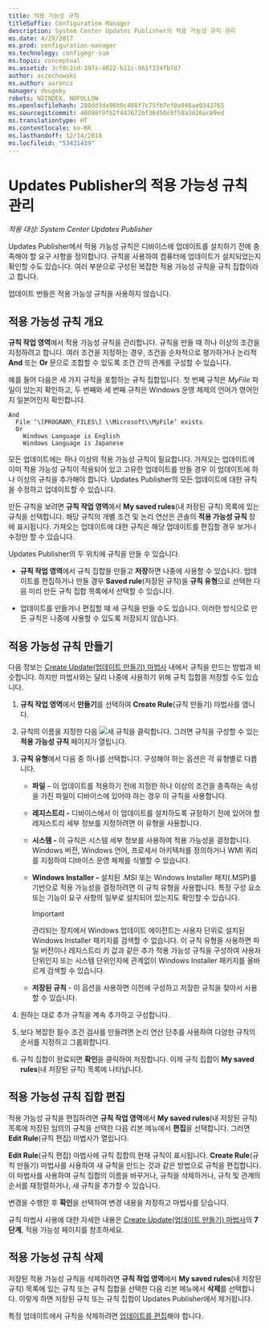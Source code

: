 ```yaml
---
title: 적용 가능성 규칙
titleSuffix: Configuration Manager
description: System Center Updates Publisher의 적용 가능성 규칙 관리
ms.date: 4/29/2017
ms.prod: configuration-manager
ms.technology: configmgr-sum
ms.topic: conceptual
ms.assetid: 3cf0c2cd-397a-4622-b11c-961f334fb7d7
author: aczechowski
ms.author: aaroncz
manager: dougeby
robots: NOINDEX, NOFOLLOW
ms.openlocfilehash: 280dd3da96b0c408f7c75fb7ef0a046ae0343765
ms.sourcegitcommit: 48098f9fb2f447672bf36d50c9f58a3d26acb9ed
ms.translationtype: HT
ms.contentlocale: ko-KR
ms.lasthandoff: 12/14/2018
ms.locfileid: "53421419"
---
```

# <a name="manage-applicability-rules-in-updates-publisher"></a>Updates Publisher의 적용 가능성 규칙 관리

*적용 대상: System Center Updates Publisher*

Updates Publisher에서 적용 가능성 규칙은 디바이스에 업데이트를 설치하기 전에 충족해야 할 요구 사항을 정의합니다. 규칙을 사용하여 컴퓨터에 업데이트가 설치되었는지 확인할 수도 있습니다. 여러 부분으로 구성된 복잡한 적용 가능성 규칙을 규칙 집합이라고 합니다.

업데이트 번들은 적용 가능성 규칙을 사용하지 않습니다.

## <a name="overview-of-applicability-rules"></a>적용 가능성 규칙 개요
**규칙 작업 영역**에서 적용 가능성 규칙을 관리합니다. 규칙을 만들 때 하나 이상의 조건을 지정하려고 합니다. 여러 조건을 지정하는 경우, 조건을 순차적으로 평가하거나 논리적 **And** 또는 **Or** 문으로 조합할 수 있도록 조건 간의 관계를 구성할 수 있습니다.

예를 들어 다음은 세 가지 규칙을 포함하는 규칙 집합입니다. 첫 번째 규칙은 *MyFile* 파일이 있는지 확인하고, 두 번째와 세 번째 규칙은 Windows 운영 체제의 언어가 영어인지 일본어인지 확인합니다.

    And  
      File ‘\[PROGRAM\_FILES\] \\Microsoft\\MyFile’ exists  
      Or  
        Windows Language is English   
        Windows Language is Japanese

모든 업데이트에는 하나 이상의 적용 가능성 규칙이 필요합니다. 가져오는 업데이트에 이미 적용 가능성 규칙이 적용되어 있고 고유한 업데이트를 만들 경우 이 업데이트에 하나 이상의 규칙을 추가해야 합니다. Updates Publisher의 모든 업데이트에 대한 규칙을 수정하고 업데이트할 수 있습니다.

만든 규칙을 보려면 **규칙 작업 영역**에서 **My saved rules**(내 저장된 규칙) 목록에 있는 규칙을 선택합니다. 해당 규칙의 개별 조건 및 논리 연산은 콘솔의 **적용 가능성 규칙** 창에 표시됩니다. 가져오는 업데이트에 대한 규칙은 해당 업데이트를 편집할 경우 보거나 수정만 할 수 있습니다.

Updates Publisher의 두 위치에 규칙을 만들 수 있습니다.

-   **규칙 작업 영역**에서 규칙 집합을 만들고 **저장**하면 나중에 사용할 수 있습니다. 업데이트를 편집하거나 만들 경우 **Saved rule**(저장된 규칙)을 **규칙 유형**으로 선택한 다음 미리 만든 규칙 집합 목록에서 선택할 수 있습니다.

-   업데이트를 만들거나 편집할 때 새 규칙을 만들 수도 있습니다. 이러한 방식으로 만든 규칙은 나중에 사용할 수 있도록 저장되지 않습니다.

## <a name="create-applicability-rule"></a>적용 가능성 규칙 만들기
다음 정보는 [Create Update(업데이트 만들기) 마법사](/sccm/sum/tools/create-updates-with-updates-publisher#the-create-update-wizard) 내에서 규칙을 만드는 방법과 비슷합니다. 하지만 마법사와는 달리 나중에 사용하기 위해 규칙 집합을 저장할 수도 있습니다.

1. **규칙 작업 영역**에서 **만들기**를 선택하여 **Create Rule**(규칙 만들기) 마법사를 엽니다.

2. 규칙의 이름을 지정한 다음 ![새 규칙](media/newrule.png)을 클릭합니다. 그러면 규칙을 구성할 수 있는 **적용 가능성 규칙** 페이지가 열립니다.

3. **규칙 유형**에서 다음 중 하나를 선택합니다. 구성해야 하는 옵션은 각 유형별로 다릅니다.

   - **파일** – 이 업데이트를 적용하기 전에 지정한 하나 이상의 조건을 충족하는 속성을 가진 파일이 디바이스에 있어야 하는 경우 이 규칙을 사용합니다.

   - **레지스트리 -** 디바이스에서 이 업데이트를 설치하도록 규정하기 전에 있어야 할 레지스트리 세부 정보를 지정하려면 이 유형을 사용합니다.

   - **시스템 -** 이 규칙은 시스템 세부 정보를 사용하여 적용 가능성을 결정합니다. Windows 버전, Windows 언어, 프로세서 아키텍처를 정의하거나 WMI 쿼리를 지정하여 디바이스 운영 체제를 식별할 수 있습니다.

   - **Windows Installer -** 설치된 .MSI 또는 Windows Installer 패치(.MSP)를 기반으로 적용 가능성을 결정하려면 이 규칙 유형을 사용합니다. 특정 구성 요소 또는 기능이 요구 사항의 일부로 설치되어 있는지도 확인할 수 있습니다.

     > [!IMPORTANT]   
     > 관리되는 장치에서 Windows 업데이트 에이전트는 사용자 단위로 설치된 Windows Installer 패키지를 검색할 수 없습니다. 이 규칙 유형을 사용하면 파일 버전이나 레지스트리 키 값과 같은 추가 적용 가능성 규칙을 구성하여 사용자 단위인지 또는 시스템 단위인지에 관계없이 Windows Installer 패키지를 올바르게 검색할 수 있습니다.

   - **저장된 규칙** - 이 옵션을 사용하면 이전에 구성하고 저장한 규칙을 찾아서 사용할 수 있습니다.

4. 원하는 대로 추가 규칙을 계속 추가하고 구성합니다.

5. 보다 복잡한 필수 조건 검사를 만들려면 논리 연산 단추를 사용하여 다양한 규칙의 순서를 지정하고 그룹화합니다.

6. 규칙 집합이 완료되면 **확인**을 클릭하여 저장합니다. 이제 규칙 집합이 **My saved rules**(내 저장된 규칙) 목록에 나타납니다.

## <a name="edit-applicability-rule-sets"></a>적용 가능성 규칙 집합 편집
적용 가능성 규칙을 편집하려면 **규칙 작업 영역**에서 **My saved rules**(내 저장된 규칙) 목록에 저장된 임의의 규칙을 선택한 다음 리본 메뉴에서 **편집**을 선택합니다. 그러면 **Edit Rule**(규칙 편집) 마법사가 열립니다.

**Edit Rule**(규칙 편집) 마법사에 규칙 집합의 현재 규칙이 표시됩니다. **Create Rule**(규칙 만들기) 마법사를 사용하여 새 규칙을 만드는 것과 같은 방법으로 규칙을 편집합니다. 이 마법사를 사용하여 규칙 집합의 이름을 바꾸거나, 규칙을 삭제하거나, 규칙 및 관계의 순서를 재정렬하거나, 새 규칙을 추가할 수 있습니다.

변경을 수행한 후 **확인**을 선택하여 변경 내용을 저장하고 마법사를 닫습니다.

규칙 마법사 사용에 대한 자세한 내용은 [Create Update(업데이트 만들기) 마법사](/sccm/sum/tools/create-updates-with-updates-publisher#the-create-update-wizard)의 **7단계**, 적용 가능성 페이지를 참조하세요.

## <a name="delete-applicability-rules"></a>적용 가능성 규칙 삭제
저장된 적용 가능성 규칙을 삭제하려면 **규칙 작업 영역**에서 **My saved rules**(내 저장된 규칙) 목록에 있는 규칙 또는 규칙 집합을 선택한 다음 리본 메뉴에서 **삭제**를 선택합니다. 이렇게 하면 저장된 규칙 또는 규칙 집합이 Updates Publisher에서 제거됩니다.

특정 업데이트에서 규칙을 삭제하려면 [업데이트를 편집](/sccm/sum/tools/manage-updates-with-updates-publisher#edit-updates-and-bundles)해야 합니다.
